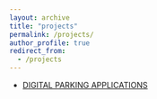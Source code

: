 ```yaml
---
layout: archive
title: "projects"
permalink: /projects/
author_profile: true
redirect_from:
  - /projects
---
```


<!-- - [SMART ENERGY GUARD](/files/TEAM_OF_ONE_SMART_ENERGY_GUARD_PROJECT_FINAL.pdf) -->


- [DIGITAL PARKING APPLICATIONS](/files/SAND_digital_Parking_APPLICATION_DAP_GROUP_1_submission_v0.5.pdf)

